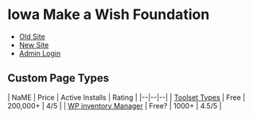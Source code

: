 # Iowa Make a Wish Foundation

- [Old Site](http://iowa.wish.org)
- [New Site](109.73.231.179/~jollyhol/)
- [Admin Login]()

## Custom Page Types
| NaME | Price | Active Installs | Rating |
|--|--|--|
| [Toolset Types](https://wordpress.org/plugins/types/) | Free | 200,000+ | 4/5 |
| [WP inventory Manager](https://wordpress.org/plugins/wp-inventory-manager/) | Free? | 1000+ | 4.5/5 |

